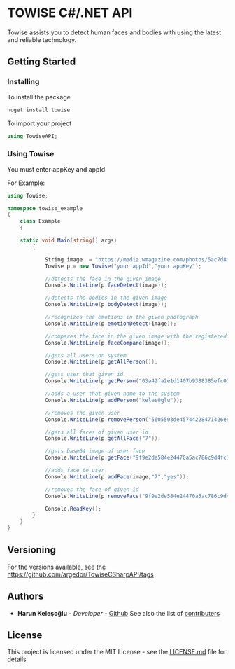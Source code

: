 ﻿
# TOWISE C#/.NET API
Towise assists you to detect human faces and bodies with using the latest and reliable technology.

## Getting Started

### Installing
To install the package

```sh
nuget install towise 
```
To import your project
```csharp
using TowiseAPI;
```
### Using Towise
You must enter appKey and appId

For Example:
```csharp
using Towise;

namespace towise_example
{
    class Example
    {

    static void Main(string[] args)
        {

            String image  = "https://media.wmagazine.com/photos/5ac7d8f315242c3533df119f/4:3/w_1536/GettyImages-888922454.jpg";
            Towise p = new Towise("your appId","your appKey");

            //detects the face in the given image
            Console.WriteLine(p.faceDetect(image));

            //detects the bodies in the given image
            Console.WriteLine(p.bodyDetect(image));

            //recognizes the emotions in the given photograph
            Console.WriteLine(p.emotionDetect(image));

            //compares the face in the given image with the registered faces in the system
            Console.WriteLine(p.faceCompare(image));

            //gets all users on system
            Console.WriteLine(p.getAllPerson());

            //gets user that given id
            Console.WriteLine(p.getPerson("03a42fa2e1d1407b9388385efc01f083"));

            //adds a user that given name to the system
            Console.WriteLine(p.addPerson("keles0glu"));

            //removes the given user
            Console.WriteLine(p.removePerson("5605503de45744228471426ee9e2bf06"));

            //gets all faces of given user id 
            Console.WriteLine(p.getAllFace("7"));

            //gets base64 image of user face
            Console.WriteLine(p.getFace("9f9e2de584e24470a5ac786c9d4fc1c6"));

            //adds face to user
            Console.WriteLine(p.addFace(image,"7","yes"));

            //removes the face of given id
            Console.WriteLine(p.removeFace("9f9e2de584e24470a5ac786c9d4fc1c6"));

            Console.ReadKey();
        }
    }
}
```

## Versioning
For the versions available, see the https://github.com/argedor/TowiseCSharpAPI/tags

## Authors
* **Harun Keleşoğlu** - *Developer* - [Github](https://github.com/harunkelesoglu)
See also the list of [contributers](https://github.com/argedor/TowiseCSharpAPI/graphs/contributors)

## License

This project is licensed under the MIT License - see the [LICENSE.md](LICENSE.md) file for details